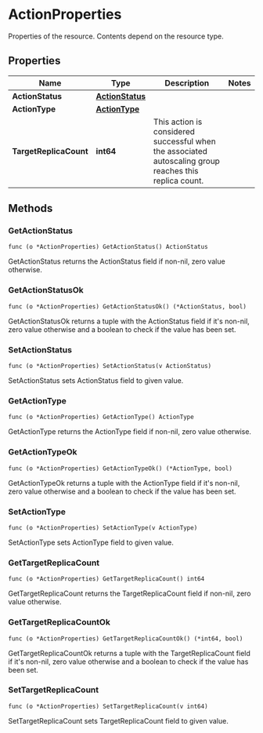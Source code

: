 # ActionProperties

Properties of the resource. Contents depend on the resource type.


## Properties

|Name | Type | Description | Notes|
|------------ | ------------- | ------------- | -------------|
|**ActionStatus** | [**ActionStatus**](ActionStatus.md) |  | |
|**ActionType** | [**ActionType**](ActionType.md) |  | |
|**TargetReplicaCount** | **int64** | This action is considered successful when the associated autoscaling group reaches this replica count. | |

## Methods


### GetActionStatus

`func (o *ActionProperties) GetActionStatus() ActionStatus`

GetActionStatus returns the ActionStatus field if non-nil, zero value otherwise.

### GetActionStatusOk

`func (o *ActionProperties) GetActionStatusOk() (*ActionStatus, bool)`

GetActionStatusOk returns a tuple with the ActionStatus field if it's non-nil, zero value otherwise
and a boolean to check if the value has been set.

### SetActionStatus

`func (o *ActionProperties) SetActionStatus(v ActionStatus)`

SetActionStatus sets ActionStatus field to given value.


### GetActionType

`func (o *ActionProperties) GetActionType() ActionType`

GetActionType returns the ActionType field if non-nil, zero value otherwise.

### GetActionTypeOk

`func (o *ActionProperties) GetActionTypeOk() (*ActionType, bool)`

GetActionTypeOk returns a tuple with the ActionType field if it's non-nil, zero value otherwise
and a boolean to check if the value has been set.

### SetActionType

`func (o *ActionProperties) SetActionType(v ActionType)`

SetActionType sets ActionType field to given value.


### GetTargetReplicaCount

`func (o *ActionProperties) GetTargetReplicaCount() int64`

GetTargetReplicaCount returns the TargetReplicaCount field if non-nil, zero value otherwise.

### GetTargetReplicaCountOk

`func (o *ActionProperties) GetTargetReplicaCountOk() (*int64, bool)`

GetTargetReplicaCountOk returns a tuple with the TargetReplicaCount field if it's non-nil, zero value otherwise
and a boolean to check if the value has been set.

### SetTargetReplicaCount

`func (o *ActionProperties) SetTargetReplicaCount(v int64)`

SetTargetReplicaCount sets TargetReplicaCount field to given value.




